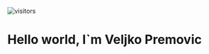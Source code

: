 ![visitors](https://visitor-badge.glitch.me/badge?page_id=velpre&left_color=lightgrey&right_color=red)
# Hello world, I`m Veljko Premovic


<!--
**Velpre/velpre** is a ✨ _special_ ✨ repository because its `README.md` (this file) appears on your GitHub profile.

Here are some ideas to get you started:

- 🔭 I’m currently working on ...
- 🌱 I’m currently learning ...
- 👯 I’m looking to collaborate on ...
- 🤔 I’m looking for help with ...
- 💬 Ask me about ...
- 📫 How to reach me: ...
- 😄 Pronouns: ...
- ⚡ Fun fact: ...
-->
